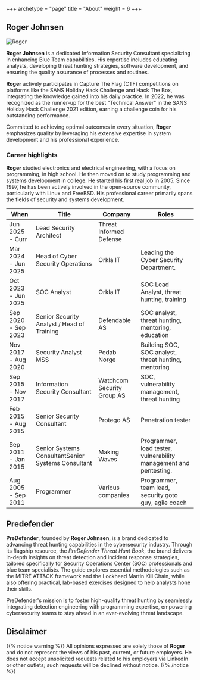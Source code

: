 +++
archetype = "page"
title = "About"
weight = 6
+++

##   Roger Johnsen

![Roger](/images/roger-profile-small.png)

**Roger Johnsen** is a dedicated Information Security Consultant specializing in enhancing Blue Team capabilities. His expertise includes educating analysts, developing threat hunting strategies, software development, and ensuring the quality assurance of processes and routines.

**Roger** actively participates in Capture The Flag (CTF) competitions on platforms like the SANS Holiday Hack Challenge and Hack The Box, integrating the knowledge gained into his daily practice. In 2022, he was recognized as the runner-up for the best "Technical Answer" in the SANS Holiday Hack Challenge 2021 edition, earning a challenge coin for his outstanding performance.

Committed to achieving optimal outcomes in every situation, **Roger** emphasizes quality by leveraging his extensive expertise in system development and his professional experience.

### Career highlights

**Roger** studied electronics and electrical engineering, with a focus on programming, in high school. He then moved on to study programming and systems development in college. He started his first real job in 2005. Since 1997, he has been actively involved in the open-source community, particularly with Linux and FreeBSD. His professional career primarily spans the fields of security and systems development.

| When | Title | Company | Roles |
| ---- | ----- | ------- | ----- |
| Jun 2025 - Curr | Lead Security Architect | Threat Informed Defense | 
| Mar 2024 - Jun 2025 | Head of Cyber Security Operations | Orkla IT | Leading the Cyber Security Department. | 
| Oct 2023 - Jun 2025 | SOC Analyst | Orkla IT | SOC Lead Analyst, threat hunting, training | 
| Sep 2020 - Sep 2023 | Senior Security Analyst / Head of Training | Defendable AS | SOC analyst, threat hunting, mentoring, education | 
| Nov 2017 - Aug 2020 | Security Analyst MSS | Pedab Norge | Building SOC, SOC analyst, threat hunting, mentoring |
| Sep 2015 - Nov 2017 | Information Security Consultant | Watchcom Security Group AS | SOC, vulnerability management, threat hunting |
| Feb 2015 - Aug 2015 | Senior Security Consultant | Protego AS | Penetration tester | 
| Sep 2011 - Jan 2015 | Senior Systems ConsultantSenior Systems Consultant | Making Waves| Programmer, load tester, vulnerability management and pentesting. | 
| Aug 2005 - Sep 2011 | Programmer | Various companies | Programmer, team lead, security goto guy, agile coach |

## Predefender

**PreDefender**, founded by **Roger Johnsen**, is a brand dedicated to advancing threat hunting capabilities in the cybersecurity industry. Through its flagship resource, the *PreDefender Threat Hunt Book*, the brand delivers in-depth insights on threat detection and incident response strategies, tailored specifically for Security Operations Center (SOC) professionals and blue team specialists. The guide explores essential methodologies such as the MITRE ATT&CK framework and the Lockheed Martin Kill Chain, while also offering practical, lab-based exercises designed to help analysts hone their skills. 

PreDefender's mission is to foster high-quality threat hunting by seamlessly integrating detection engineering with programming expertise, empowering cybersecurity teams to stay ahead in an ever-evolving threat landscape.

## Disclaimer

{{% notice warning %}}
All opinions expressed are solely those of **Roger** and do not represent the views of his past, current, or future employers. He does not accept unsolicited requests related to his employers via LinkedIn or other outlets; such requests will be declined without notice.
{{% /notice %}}